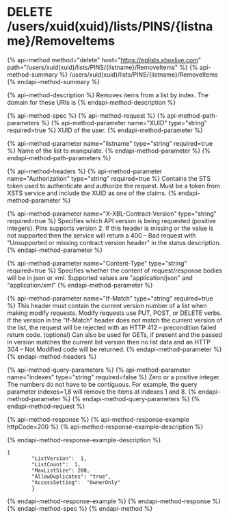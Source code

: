 # DELETE /users/xuid\(xuid\)/lists/PINS/{listname}/RemoveItems

{% api-method method="delete" host="https://eplists.xboxlive.com" path="/users/xuid\(xuid\)/lists/PINS/{listname}/RemoveItems" %}
{% api-method-summary %}
/users/xuid\(xuid\)/lists/PINS/{listname}/RemoveItems
{% endapi-method-summary %}

{% api-method-description %}
Removes items from a list by index. The domain for these URIs is
{% endapi-method-description %}

{% api-method-spec %}
{% api-method-request %}
{% api-method-path-parameters %}
{% api-method-parameter name="XUID" type="string" required=true %}
XUID of the user.
{% endapi-method-parameter %}

{% api-method-parameter name="listname" type="string" required=true %}
Name of the list to manipulate.
{% endapi-method-parameter %}
{% endapi-method-path-parameters %}

{% api-method-headers %}
{% api-method-parameter name="Authorization" type="string" required=true %}
Contains the STS token used to authenticate and authorize the request. Must be a token from XSTS service and include the XUID as one of the claims.
{% endapi-method-parameter %}

{% api-method-parameter name="X-XBL-Contract-Version" type="string" required=true %}
Specifies which API version is being requested \(positive integers\). Pins supports version 2. If this header is missing or the value is not supported then the service will return a 400 – Bad request with "Unsupported or missing contract version header" in the status description.
{% endapi-method-parameter %}

{% api-method-parameter name="Content-Type" type="string" required=true %}
Specifies whether the content of request/response bodies will be in json or xml. Supported values are "application/json" and "application/xml"
{% endapi-method-parameter %}

{% api-method-parameter name="If-Match" type="string" required=true %}
This header must contain the current version number of a list when making modify requests. Modify requests use PUT, POST, or DELETE verbs. If the version in the "If-Match" header does not match the current version of the list, the request will be rejected with an HTTP 412 – precondition failed return code. \(optional\) Can also be used for GETs, if present and the passed in version matches the current list version then no list data and an HTTP 304 – Not Modified code will be returned.
{% endapi-method-parameter %}
{% endapi-method-headers %}

{% api-method-query-parameters %}
{% api-method-parameter name="indexes" type="string" required=false %}
Zero or a positive integer. The numbers do not have to be contiguous. For example, the query parameter indexes=1,8 will remove the items at indexes 1 and 8.
{% endapi-method-parameter %}
{% endapi-method-query-parameters %}
{% endapi-method-request %}

{% api-method-response %}
{% api-method-response-example httpCode=200 %}
{% api-method-response-example-description %}

{% endapi-method-response-example-description %}

```text
{
        "ListVersion":  1,
        "ListCount":  1,
        "MaxListSize": 200,
        "AllowDuplicates": "true",
        "AccessSetting":  "OwnerOnly"
        }
```
{% endapi-method-response-example %}
{% endapi-method-response %}
{% endapi-method-spec %}
{% endapi-method %}

